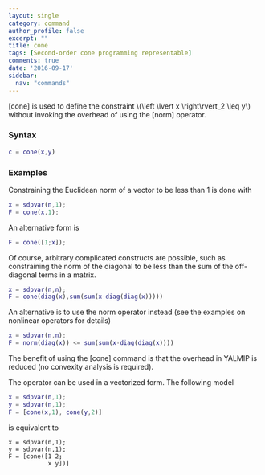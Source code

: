 ```yaml
---
layout: single
category: command
author_profile: false
excerpt: ""
title: cone
tags: [Second-order cone programming representable]
comments: true
date: '2016-09-17'
sidebar:
  nav: "commands"
---
```


[cone] is used to define the constraint \\(\left \lvert x \right\rvert_2 \leq y\\) without invoking the overhead of using the [norm] operator.


### Syntax

````matlab
c = cone(x,y)
````

### Examples

Constraining the Euclidean norm of a vector to be less than 1 is done with

````matlab
x = sdpvar(n,1);
F = cone(x,1);
````

An alternative form is

````matlab
F = cone([1;x]);
````

Of course, arbitrary complicated constructs are possible, such as constraining the norm of the diagonal to be less than the sum of the off-diagonal terms in a matrix.

````matlab
x = sdpvar(n,n);
F = cone(diag(x),sum(sum(x-diag(diag(x)))))
````

An alternative is to use the norm operator instead (see the examples on nonlinear operators for details)

````matlab
x = sdpvar(n,n);
F = norm(diag(x)) <= sum(sum(x-diag(diag(x))))
````

The benefit of using the [cone] command is that the overhead in YALMIP is reduced (no convexity analysis is required).

The operator can be used in a vectorized form. The following model

````matlab
x = sdpvar(n,1);
y = sdpvar(n,1);
F = [cone(x,1), cone(y,2)]
````

is equivalent to
````matlabb
x = sdpvar(n,1);
y = sdpvar(n,1);
F = [cone([1 2;
           x y])]
````
